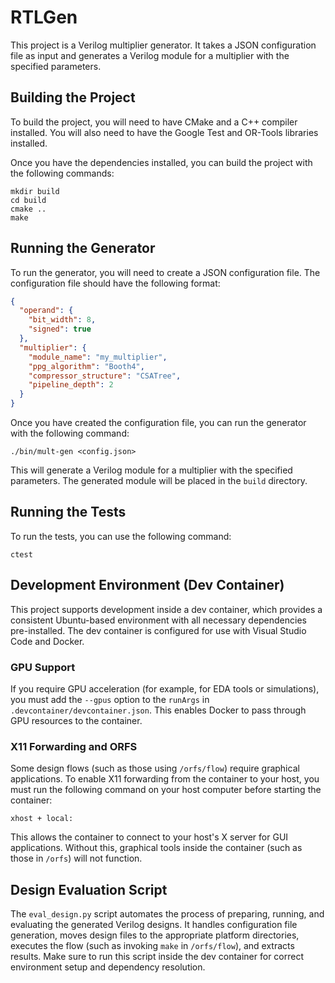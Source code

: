 # RTLGen

This project is a Verilog multiplier generator. It takes a JSON configuration file as input and generates a Verilog module for a multiplier with the specified parameters.

## Building the Project

To build the project, you will need to have CMake and a C++ compiler installed. You will also need to have the Google Test and OR-Tools libraries installed.

Once you have the dependencies installed, you can build the project with the following commands:

```
mkdir build
cd build
cmake ..
make
```

## Running the Generator

To run the generator, you will need to create a JSON configuration file. The configuration file should have the following format:

```json
{
  "operand": {
    "bit_width": 8,
    "signed": true
  },
  "multiplier": {
    "module_name": "my_multiplier",
    "ppg_algorithm": "Booth4",
    "compressor_structure": "CSATree",
    "pipeline_depth": 2
  }
}
```

Once you have created the configuration file, you can run the generator with the following command:

```
./bin/mult-gen <config.json>
```

This will generate a Verilog module for a multiplier with the specified parameters. The generated module will be placed in the `build` directory.

## Running the Tests

To run the tests, you can use the following command:

```
ctest
```

## Development Environment (Dev Container)

This project supports development inside a dev container, which provides a consistent Ubuntu-based environment with all necessary dependencies pre-installed. The dev container is configured for use with Visual Studio Code and Docker.

### GPU Support

If you require GPU acceleration (for example, for EDA tools or simulations), you must add the `--gpus` option to the `runArgs` in `.devcontainer/devcontainer.json`. This enables Docker to pass through GPU resources to the container.

### X11 Forwarding and ORFS

Some design flows (such as those using `/orfs/flow`) require graphical applications. To enable X11 forwarding from the container to your host, you must run the following command on your host computer before starting the container:

```
xhost + local:
```

This allows the container to connect to your host's X server for GUI applications. Without this, graphical tools inside the container (such as those in `/orfs`) will not function.

## Design Evaluation Script

The `eval_design.py` script automates the process of preparing, running, and evaluating the generated Verilog designs. It handles configuration file generation, moves design files to the appropriate platform directories, executes the flow (such as invoking `make` in `/orfs/flow`), and extracts results. Make sure to run this script inside the dev container for correct environment setup and dependency resolution.
